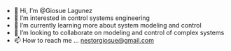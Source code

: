 - 👋 Hi, I’m @Giosue Lagunez
- 👀 I’m interested in control systems engineering
- 🌱 I’m currently learning more about system modeling and control
- 💞️ I’m looking to collaborate on modeling and control of complex systems
- 📫 How to reach me ... nestorgiosue@gmail.com

<!---
Giosuetl/Giosuetl is a ✨ special ✨ repository because its `README.md` (this file) appears on your GitHub profile.
You can click the Preview link to take a look at your changes.
--->
